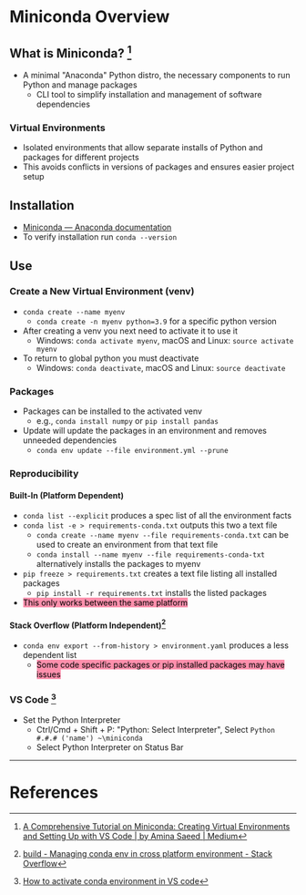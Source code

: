 # Miniconda Overview
## What is Miniconda? [^1]
- A minimal "Anaconda" Python distro, the necessary components to run Python and manage packages
	- CLI tool to simplify installation and management of software dependencies
### Virtual Environments
- Isolated environments that allow separate installs of Python and packages for different projects
- This avoids conflicts in versions of packages and ensures easier project setup
## Installation
- [Miniconda — Anaconda documentation](https://docs.anaconda.com/miniconda/)
- To verify installation run `conda --version`
## Use
### Create a New Virtual Environment (venv)
- `conda create --name myenv`
	- `conda create -n myenv python=3.9` for a specific python version
- After creating a venv you next need to activate it to use it
	- Windows: `conda activate myenv`, macOS and Linux: `source activate myenv`
- To return to global python you must deactivate
	- Windows: `conda deactivate`, macOS and Linux: `source deactivate`
### Packages
- Packages can be installed to the activated venv
	- e.g., `conda install numpy` or `pip install pandas`
- Update will update the packages in an environment and removes unneeded dependencies
	- `conda env update --file environment.yml --prune`
### Reproducibility
#### Built-In (Platform Dependent)
- `conda list --explicit` produces a spec list of all the environment facts
- `conda list -e > requirements-conda.txt` outputs this two a text file
	- `conda create --name myenv --file requirements-conda.txt` can be used to create an environment from that text file
	- `conda install --name myenv --file requirements-conda-txt` alternatively installs the packages to myenv
- `pip freeze > requirements.txt` creates a text file listing all installed packages
  - `pip install -r requirements.txt` installs the listed packages
- <mark style="background: #FF5582A6;">This only works between the same platform</mark>
#### Stack Overflow (Platform Independent)[^2]
- `conda env export --from-history > environment.yaml` produces a less dependent list
	- <mark style="background: #FF5582A6;">Some code specific packages or pip installed packages may have issues</mark>
### VS Code [^4]
- Set the Python Interpreter
  - Ctrl/Cmd + Shift + P: "Python: Select Interpreter", Select `Python #.#.# ('name') ~\miniconda`
  - Select Python Interpreter on Status Bar

---
# References
[^1]: [A Comprehensive Tutorial on Miniconda: Creating Virtual Environments and Setting Up with VS Code | by Amina Saeed | Medium](https://medium.com/@aminasaeed223/a-comprehensive-tutorial-on-miniconda-creating-virtual-environments-and-setting-up-with-vs-code-f98d22fac8e2)
[^2]: [build - Managing conda env in cross platform environment - Stack Overflow](https://stackoverflow.com/questions/58009732/managing-conda-env-in-cross-platform-environment)
[^3]: [Managing environments — conda 24.7.2.dev75 documentation](https://docs.conda.io/projects/conda/en/latest/user-guide/tasks/manage-environments.html)
[^4]: [How to activate conda environment in VS code](https://medium.com/@udiyosovzon/how-to-activate-conda-environment-in-vs-code-ce599497f20d)